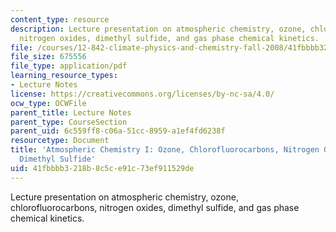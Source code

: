 ```yaml
---
content_type: resource
description: Lecture presentation on atmospheric chemistry, ozone, chlorofluorocarbons,
  nitrogen oxides, dimethyl sulfide, and gas phase chemical kinetics.
file: /courses/12-842-climate-physics-and-chemistry-fall-2008/41fbbbb3218b8c5ce91c73ef911529de_part5_lec1.pdf
file_size: 675556
file_type: application/pdf
learning_resource_types:
- Lecture Notes
license: https://creativecommons.org/licenses/by-nc-sa/4.0/
ocw_type: OCWFile
parent_title: Lecture Notes
parent_type: CourseSection
parent_uid: 6c559ff8-c06a-51cc-8959-a1ef4fd6238f
resourcetype: Document
title: 'Atmospheric Chemistry I: Ozone, Chlorofluorocarbons, Nitrogen Oxides, and
  Dimethyl Sulfide'
uid: 41fbbbb3-218b-8c5c-e91c-73ef911529de
---
```

Lecture presentation on atmospheric chemistry, ozone, chlorofluorocarbons, nitrogen oxides, dimethyl sulfide, and gas phase chemical kinetics.
